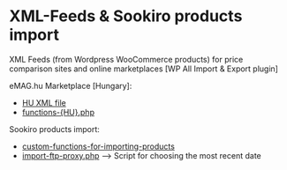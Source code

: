 # XML-Feeds & Sookiro products import
XML Feeds (from Wordpress WooCommerce products) for price comparison sites and online marketplaces [WP All Import & Export plugin]

eMAG.hu Marketplace [Hungary]:
- [HU XML file](eMAG.hu-xml-structure)
- [functions-{HU}.php](custom-functions-%7BHU%7D.php)

Sookiro products import:
- [custom-functions-for-importing-products](custom-functions-import-sookiro.php)
- [import-ftp-proxy.php](import-ftp-proxy.php) --> Script for choosing the most recent date
